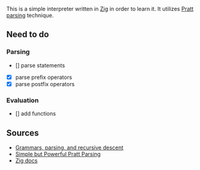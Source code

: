 This is a simple interpreter written in [Zig](https://ziglang.org) in order to learn it. It utilizes [Pratt parsing](https://en.wikipedia.org/wiki/Operator-precedence_parser) technique.

## Need to do

### Parsing

- [] parse statements
- [x] parse prefix operators
- [x] parse postfix operators

### Evaluation

- [] add functions

## Sources

- [Grammars, parsing, and recursive descent](https://www.youtube.com/watch?v=ENKT0Z3gldE&list=LL&index=3)
- [Simple but Powerful Pratt Parsing](https://matklad.github.io/2020/04/13/simple-but-powerful-pratt-parsing.html#Pratt-parsing-the-general-shape)
- [Zig docs](https://ziglang.org/documentation/0.14.1/)
